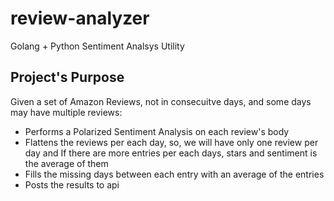 # review-analyzer
Golang + Python Sentiment Analsys Utility

## Project's Purpose
Given a set of Amazon Reviews, not in consecuitve days, and some days may have multiple reviews:

 - Performs a Polarized Sentiment Analysis on each review's body
 - Flattens the reviews per each day, so, we will have only one review per day and If there are more entries per each days, stars and sentiment is the average of them
 - Fills the missing days between each entry with an average of the entries
 - Posts the results to api

